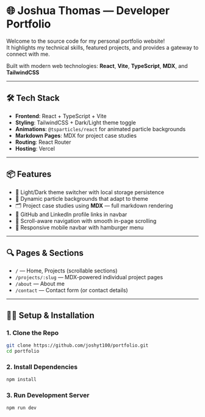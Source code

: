 # 🌐 Joshua Thomas — Developer Portfolio

Welcome to the source code for my personal portfolio website!  
It highlights my technical skills, featured projects, and provides a gateway to connect with me.

Built with modern web technologies: **React**, **Vite**, **TypeScript**, **MDX**, and **TailwindCSS**

---

## 🛠 Tech Stack

- **Frontend**: React + TypeScript + Vite
- **Styling**: TailwindCSS + Dark/Light theme toggle
- **Animations**: `@tsparticles/react` for animated particle backgrounds
- **Markdown Pages**: MDX for project case studies
- **Routing**: React Router
- **Hosting**: Vercel

---

## 📦 Features

- 🎨 Light/Dark theme switcher with local storage persistence
- 🌌 Dynamic particle backgrounds that adapt to theme
- 🗂 Project case studies using **MDX** — full markdown rendering
- 🔗 GitHub and LinkedIn profile links in navbar
- 🧠 Scroll-aware navigation with smooth in-page scrolling
- 📱 Responsive mobile navbar with hamburger menu

---

## 🔍 Pages & Sections

- `/` — Home, Projects (scrollable sections)
- `/projects/:slug` — MDX-powered individual project pages
- `/about` — About me
- `/contact` — Contact form (or contact details)

---

## 🧑‍💻 Setup & Installation

### 1. Clone the Repo

```bash
git clone https://github.com/joshyt100/portfolio.git
cd portfolio
```

### 2. Install Dependencies
```bash
npm install
```
### 3. Run Development Server
```bash
npm run dev
```
